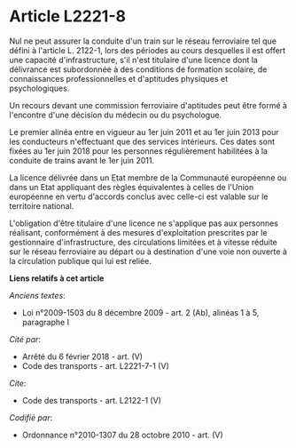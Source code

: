 # Article L2221-8

Nul ne peut assurer la conduite d'un train sur le réseau ferroviaire tel que défini à l'article L. 2122-1, lors des périodes
au cours desquelles il est offert une capacité d'infrastructure, s'il n'est titulaire d'une licence dont la délivrance est
subordonnée à des conditions de formation scolaire, de connaissances professionnelles et d'aptitudes physiques et
psychologiques. 

Un recours devant une commission ferroviaire d'aptitudes peut être formé à l'encontre d'une décision du médecin ou du
psychologue. 

Le premier alinéa entre en vigueur au 1er juin 2011 et au 1er juin 2013 pour les conducteurs n'effectuant que des services
intérieurs. Ces dates sont fixées au 1er juin 2018 pour les personnes régulièrement habilitées à la conduite de trains avant
le 1er juin 2011. 

La licence délivrée dans un Etat membre de la Communauté européenne ou dans un Etat appliquant des règles équivalentes à
celles de l'Union européenne en vertu d'accords conclus avec celle-ci est valable sur le territoire national.

L'obligation d'être titulaire d'une licence ne s'applique pas aux personnes réalisant, conformément à des mesures
d'exploitation prescrites par le gestionnaire d'infrastructure, des circulations limitées et à vitesse réduite sur le réseau
ferroviaire au départ ou à destination d'une voie non ouverte à la circulation publique qui lui est reliée.

**Liens relatifs à cet article**

_Anciens textes_:

  - Loi n°2009-1503 du 8 décembre 2009 - art. 2 (Ab), alinéas 1 à 5, paragraphe I

_Cité par_:

  - Arrêté du 6 février 2018 - art. (V)
  - Code des transports - art. L2221-7-1 (V)

_Cite_:

  - Code des transports - art. L2122-1 (V)

_Codifié par_:

  - Ordonnance n°2010-1307 du 28 octobre 2010 - art. (V)
